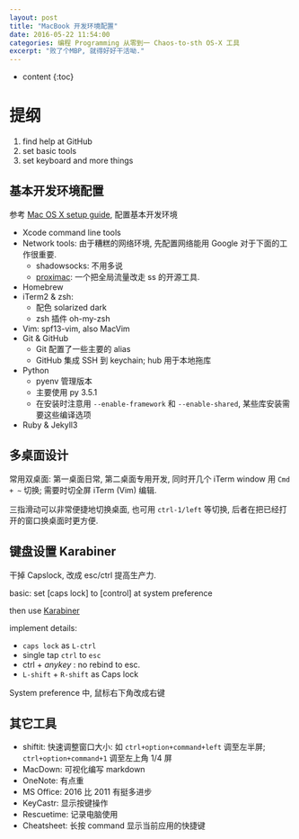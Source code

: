 ```yaml
---
layout: post
title: "MacBook 开发环境配置"
date: 2016-05-22 11:54:00
categories: 编程 Programming 从零到一 Chaos-to-sth OS-X 工具
excerpt: "败了个MBP, 就得好好干活呦."
---
```


* content
{:toc}


# 提纲

1. find help at GitHub
2. set basic tools
3. set keyboard and more things

## 基本开发环境配置

参考 [Mac OS X setup guide](http://sourabhbajaj.com/mac-setup/), 配置基本开发环境

- Xcode command line tools
- Network tools: 由于糟糕的网络环境, 先配置网络能用 Google 对于下面的工作很重要.
    - shadowsocks: 不用多说
    - [proximac](https://github.com/csujedihy/proximac): 一个把全局流量改走 ss 的开源工具.
- Homebrew
- iTerm2 & zsh:
    - 配色 solarized dark
    - zsh 插件 oh-my-zsh
- Vim: spf13-vim, also MacVim
- Git & GitHub
    - Git 配置了一些主要的 alias
    - GitHub 集成 SSH 到 keychain; hub 用于本地拖库
- Python
    - pyenv 管理版本
    - 主要使用 py 3.5.1
    - 在安装时注意用 `--enable-framework` 和 `--enable-shared`, 某些库安装需要这些编译选项
- Ruby & Jekyll3

## 多桌面设计

常用双桌面: 第一桌面日常, 第二桌面专用开发, 同时开几个 iTerm window 用 `Cmd + ~` 切换; 需要时切全屏 iTerm (Vim) 编辑.

三指滑动可以非常便捷地切换桌面, 也可用 `ctrl-1/left` 等切换, 后者在把已经打开的窗口换桌面时更方便.

## 键盘设置 Karabiner

干掉 Capslock, 改成 esc/ctrl 提高生产力.

basic: set [caps lock] to [control] at system preference

then use [Karabiner](https://pqrs.org/osx/karabiner/document.html.en)

implement details:

- `caps lock` as `L-ctrl`
- single tap `ctrl` to `esc`
- ctrl + *anykey* : no rebind to esc.
- `L-shift` + `R-shift` as Caps lock

System preference 中, 鼠标右下角改成右键

## 其它工具

- shiftit: 快速调整窗口大小: 如 `ctrl+option+command+left` 调至左半屏;
`ctrl+option+command+1` 调至左上角 1/4 屏
- MacDown: 可视化编写 markdown
- OneNote: 有点重
- MS Office: 2016 比 2011 有挺多进步
- KeyCastr: 显示按键操作
- Rescuetime: 记录电脑使用
- Cheatsheet: 长按 command 显示当前应用的快捷键
